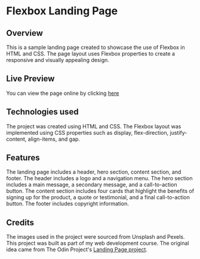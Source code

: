 # Flexbox Landing Page

## Overview
This is a sample landing page created to showcase the use of Flexbox in HTML and CSS. The page layout uses Flexbox properties to create a responsive and visually appealing design.

## Live Preview
You can view the page online by clicking [here](https://edwardjohnfelicia.github.io/landing-page/)

## Technologies used
The project was created using HTML and CSS. The Flexbox layout was implemented using CSS properties such as display, flex-direction, justify-content, align-items, and gap.

## Features
The landing page includes a header, hero section, content section, and footer. The header includes a logo and a navigation menu. The hero section includes a main message, a secondary message, and a call-to-action button. The content section includes four cards that highlight the benefits of signing up for the product, a quote or testimonial, and a final call-to-action button. The footer includes copyright information.

## Credits
The images used in the project were sourced from Unsplash and Pexels. This project was built as part of my web development course. The original idea came from The Odin Project's [Landing Page project](https://www.theodinproject.com/lessons/foundations-landing-page).